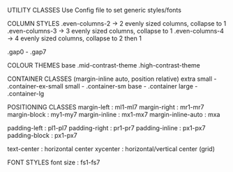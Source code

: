 
UTILITY CLASSES
Use Config file to set generic styles/fonts


COLUMN STYLES
.even-columns-2 -> 2 evenly sized columns, collapse to 1 
.even-columns-3 -> 3 evenly sized columns, collapse to 1 
.even-columns-4 -> 4 evenly sized columns, collapse to 2 then 1

.gap0 - .gap7 


COLOUR THEMES
base
.mid-contrast-theme
.high-contrast-theme


CONTAINER CLASSES
(margin-inline auto, position relative)
extra small - .container-ex-small
small - .container-sm
base - .container
large - .container-lg


POSITIONING CLASSES
margin-left : ml1-ml7
margin-right : mr1-mr7
margin-block : my1-my7
margin-inline : mx1-mx7
margin-inline-auto :  mxa

padding-left : pl1-pl7
padding-right : pr1-pr7
padding-inline : px1-px7
padding-block : px1-px7

text-center : horizontal center
xycenter : horizontal/vertical center (grid)


FONT STYLES
font size : fs1-fs7
